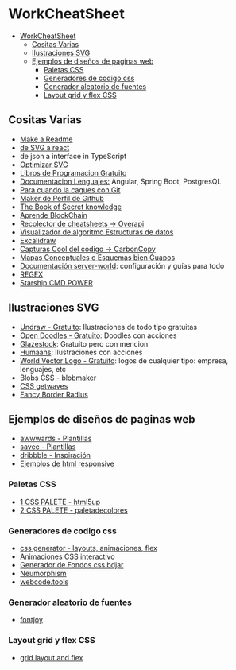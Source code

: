 # WorkCheatSheet

- [WorkCheatSheet](#workcheatsheet)
  - [Cositas Varias](#cositas-varias)
  - [Ilustraciones SVG](#ilustraciones-svg)
  - [Ejemplos de diseños de paginas web](#ejemplos-de-diseños-de-paginas-web)
    - [Paletas CSS](#paletas-css)
    - [Generadores de codigo css](#generadores-de-codigo-css)
    - [Generador aleatorio de fuentes](#generador-aleatorio-de-fuentes)
    - [Layout grid y flex CSS](#layout-grid-y-flex-css)

## Cositas Varias

- [Make a Readme](https://readme.so/)
- [de SVG a react](https://transform.tools/)
-   de json a interface in TypeScript
- [Optimizar SVG](https://jakearchibald.github.io/svgomg/)
- [Libros de Programacion Gratuito](https://books.goalkicker.com/)
- [Documentacion Lenguajes:](https://devdocs.io/) Angular, Spring Boot, PostgresQL
- [Para cuando la cagues con Git](https://ohshitgit.com/es)
- [Maker de Perfil de Github](https://gprm.itsvg.in/)
- [The Book of Secret knowledge](https://github.com/trimstray/the-book-of-secret-knowledge#readme)
- [Aprende BlockChain](https://github.com/miguelrguez16/Learning-BlockChain)
- [Recolector de cheatsheets -> Overapi](https://overapi.com/)
- [Visualizador de algoritmo Estructuras de datos](https://algorithm-visualizer.org/)
- [Excalidraw](https://excalidraw.com/)
- [Capturas Cool del codigo -> CarbonCopy](https://carbon.now.sh/)
- [Mapas Conceptuales o Esquemas bien Guapos](https://www.mindmeister.com/)
- [Documentación server-world](https://www.server-world.info/en/): configuración y guías para todo
- [REGEX](https://regex101.com/)
- [Starship CMD POWER](https://starship.rs/)

## Ilustraciones SVG

- [Undraw - Gratuito](https://undraw.co/illustrations): Ilustraciones de todo tipo gratuitas
- [Open Doodles - Gratuito](https://www.opendoodles.com/): Doodles con acciones
- [Glazestock](https://www.glazestock.com/): Gratuito pero con mencion
- [Humaans](https://www.humaaans.com/): Ilustraciones con acciones
- [World Vector Logo - Gratuito](https://worldvectorlogo.com/): logos de cualquier tipo: empresa, lenguajes, etc
- [Blobs CSS - blobmaker](https://www.blobmaker.app/)
- [CSS getwaves](https://getwaves.io/)
- [Fancy Border Radius](https://9elements.github.io/fancy-border-radius/)

## Ejemplos de diseños de paginas web

- [awwwards - Plantillas](https://www.awwwards.com/)
- [savee - Plantillas](https://savee.it/)
- [dribbble - Inspiración](https://dribbble.com/)
- [Ejemplos de html responsive](https://html5up.net)

### Paletas CSS

- [1 CSS PALETE - html5up](https://html5up.net)
- [2 CSS PALETE - paletadecolores](https://paletadecolores.online/generar-paleta/)

### Generadores de codigo css

- [css generator - layouts, animaciones, flex](https://css-generator.netlify.app/)
- [Animaciones CSS interactivo](https://animista.net/play/basic)
- [Generador de Fondos css bdjar](https://bgjar.com/)
- [Neumorphism](https://neumorphism.io/)
- [webcode.tools](https://webcode.tools/es/generadores/css)

### Generador aleatorio de fuentes

- [fontjoy](https://fontjoy.com/)

### Layout grid y flex CSS

- [grid layout and flex](https://layout.bradwoods.io/)
